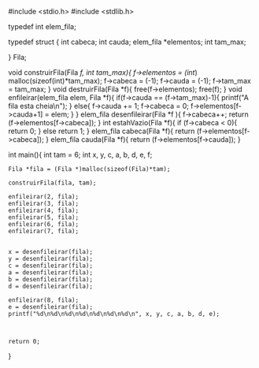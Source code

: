 #include <stdio.h>
#include <stdlib.h>

typedef int elem_fila;

typedef struct {
	int cabeca;
	int cauda;
	elem_fila *elementos;
	int tam_max;

} Fila;

void construirFila(Fila *f, int tam_max){
	f->elementos = (int*) malloc(sizeof(int)*tam_max);
	f->cabeca = (-1);
	f->cauda = (-1);
	f->tam_max = tam_max;
}
void destruirFila(Fila *f){
	free(f->elementos);
	free(f);
}
void enfileirar(elem_fila elem, Fila *f){
    if(f->cauda == (f->tam_max)-1){
        printf("A fila esta cheia\n");
    }
    else{
        f->cauda += 1;
        f->cabeca = 0;
        f->elementos[f->cauda+1] = elem;
    }
}
elem_fila desenfileirar(Fila *f ){
    f->cabeca++;
    return (f->elementos[f->cabeca]);
}
int estahVazio(Fila *f){
	if (f->cabeca < 0){
		return 0;
	}
	else
		return 1;
}
elem_fila cabeca(Fila *f){
	return (f->elementos[f->cabeca]);
}
elem_fila cauda(Fila *f){
	return (f->elementos[f->cauda]);
}

int main(){
	int tam = 6;
	int x, y, c, a, b, d, e, f;
	
	Fila *fila = (Fila *)malloc(sizeof(Fila)*tam);
	
	construirFila(fila, tam);
	
	enfileirar(2, fila);
	enfileirar(3, fila);
	enfileirar(4, fila);
	enfileirar(5, fila);
	enfileirar(6, fila);
	enfileirar(7, fila);
	
	
	x = desenfileirar(fila);
    y = desenfileirar(fila);
    c = desenfileirar(fila);
    a = desenfileirar(fila);
    b = desenfileirar(fila);
    d = desenfileirar(fila);
    
    enfileirar(8, fila);
    e = desenfileirar(fila);
    printf("%d\n%d\n%d\n%d\n%d\n%d\n%d\n", x, y, c, a, b, d, e);
	
	
	
	return 0;
}


